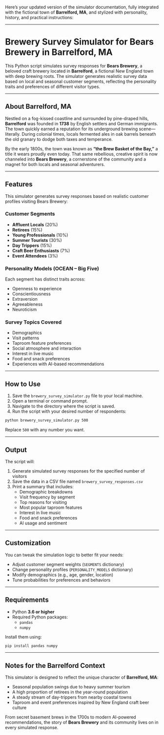 Here’s your updated version of the simulator documentation, fully integrated with the fictional town of **Barrelford, MA**, and stylized with personality, history, and practical instructions:

---

# Brewery Survey Simulator for Bears Brewery in Barrelford, MA

This Python script simulates survey responses for **Bears Brewery**, a beloved craft brewery located in **Barrelford**, a fictional New England town with deep brewing roots. The simulator generates realistic survey data based on local and seasonal customer segments, reflecting the personality traits and preferences of different visitor types.

---

## About Barrelford, MA

Nestled on a fog-kissed coastline and surrounded by pine-draped hills, **Barrelford** was founded in **1738** by English settlers and German immigrants. The town quickly earned a reputation for its underground brewing scene—literally. During colonial times, locals fermented ales in oak barrels beneath the old granary to dodge both taxes and temperance.

By the early 1800s, the town was known as **“the Brew Basket of the Bay,”** a title it wears proudly even today. That same rebellious, creative spirit is now channeled into **Bears Brewery**, a cornerstone of the community and a magnet for both locals and seasonal adventurers.

---

## Features

This simulator generates survey responses based on realistic customer profiles visiting Bears Brewery:

### Customer Segments

- **Affluent Locals** (20%)  
- **Retirees** (15%)  
- **Young Professionals** (10%)  
- **Summer Tourists** (30%)  
- **Day Trippers** (15%)  
- **Craft Beer Enthusiasts** (7%)  
- **Event Attendees** (3%)  

### Personality Models (OCEAN – Big Five)

Each segment has distinct traits across:

- Openness to experience  
- Conscientiousness  
- Extraversion  
- Agreeableness  
- Neuroticism  

### Survey Topics Covered

- Demographics  
- Visit patterns  
- Taproom feature preferences  
- Social atmosphere and interaction  
- Interest in live music  
- Food and snack preferences  
- Experiences with AI-based recommendations  

---

## How to Use

1. Save the `brewery_survey_simulator.py` file to your local machine.  
2. Open a terminal or command prompt.  
3. Navigate to the directory where the script is saved.  
4. Run the script with your desired number of respondents:

```bash
python brewery_survey_simulator.py 500
```

Replace `500` with any number you want.

---

## Output

The script will:

1. Generate simulated survey responses for the specified number of visitors  
2. Save the data in a CSV file named `brewery_survey_responses.csv`  
3. Print a summary that includes:
   - Demographic breakdowns  
   - Visit frequency by segment  
   - Top reasons for visiting  
   - Most popular taproom features  
   - Interest in live music  
   - Food and snack preferences  
   - AI usage and sentiment  

---

## Customization

You can tweak the simulation logic to better fit your needs:

- Adjust customer segment weights (`SEGMENTS` dictionary)  
- Change personality profiles (`PERSONALITY_MODELS` dictionary)  
- Modify demographics (e.g., age, gender, location)  
- Tune probabilities for preferences and behaviors  

---

## Requirements

- Python **3.6 or higher**  
- Required Python packages:
  - `pandas`
  - `numpy`

Install them using:

```bash
pip install pandas numpy
```

---

## Notes for the Barrelford Context

This simulator is designed to reflect the unique character of **Barrelford, MA**:

- Seasonal population swings due to heavy summer tourism  
- A high proportion of retirees in the year-round population  
- A steady stream of day-trippers from nearby coastal towns  
- Taproom and event preferences inspired by New England craft beer culture  

From secret basement brews in the 1700s to modern AI-powered recommendations, the story of **Bears Brewery** and its community lives on in every simulated response.
